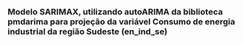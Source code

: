 ### Modelo SARIMAX, utilizando autoARIMA da biblioteca pmdarima para projeção da variável Consumo de energia industrial da região Sudeste (en_ind_se)

##
